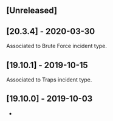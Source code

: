 ## [Unreleased]


## [20.3.4] - 2020-03-30
Associated to Brute Force incident type.

## [19.10.1] - 2019-10-15
Associated to Traps incident type.


## [19.10.0] - 2019-10-03
-